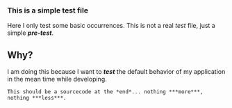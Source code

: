 ### This is a simple test file

Here I only test some basic occurrences. This is not a real *test* file, just a simple ***pre-test***.

## Why? ##

I am doing this because I want to ***test*** the default behavior of my application in the mean time while developing.

~~~~~~~~
This should be a sourcecode at the *end*... nothing ***more***, nothing ***less***.
~~~~~~~~